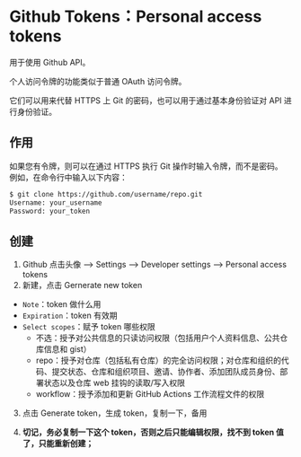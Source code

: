 # Github Tokens：Personal access tokens

用于使用 Github API。

个人访问令牌的功能类似于普通 OAuth 访问令牌。

它们可以用来代替 HTTPS 上 Git 的密码，也可以用于通过基本身份验证对 API 进行身份验证。

## 作用

如果您有令牌，则可以在通过 HTTPS 执行 Git 操作时输入令牌，而不是密码。  
例如，在命令行中输入以下内容：

```sh
$ git clone https://github.com/username/repo.git
Username: your_username
Password: your_token
```

## 创建

1. Github 点击头像 --> Settings --> Developer settings --> Personal access tokens
2. 新建，点击 Gernerate new token

- `Note`：token 做什么用
- `Expiration`：token 有效期
- `Select scopes`：赋予 token 哪些权限
  - 不选：授予对公共信息的只读访问权限（包括用户个人资料信息、公共仓库信息和 gist）
  - repo：授予对仓库（包括私有仓库）的完全访问权限；对仓库和组织的代码、提交状态、仓库和组织项目、邀请、协作者、添加团队成员身份、部署状态以及仓库 web 挂钩的读取/写入权限
  - workflow：授予添加和更新 GitHub Actions 工作流程文件的权限

3. 点击 Generate token，生成 token，复制一下，备用
<!-- `githubio deploy: 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` -->
4. **切记，务必复制一下这个 token，否则之后只能编辑权限，找不到 token 值了，只能重新创建；**
